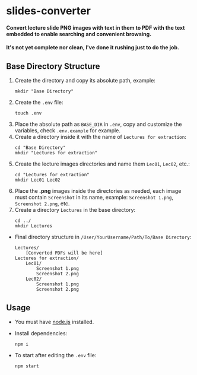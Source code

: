 # slides-converter

#### Convert lecture slide PNG images with text in them to PDF with the text embedded to enable searching and convenient browsing.
#### It's not yet complete nor clean, I've done it rushing just to do the job.

## Base Directory Structure

1. Create the directory and copy its absolute path, example:
    ```shell script
    mkdir "Base Directory"
    ```
2. Create the `.env` file:
    ```shell script
    touch .env
    ```
2. Place the absolute path as `BASE_DIR` in `.env`, copy and customize the variables, check `.env.example` for example.
3. Create a directory inside it with the name of `Lectures for extraction`:
    ```shell script
    cd "Base Directory"
    mkdir "Lectures for extraction"
    ```
4. Create the lecture images directories and name them `Lec01`, `Lec02`, etc.:
    ```shell script
    cd "Lectures for extraction"
    mkdir Lec01 Lec02
    ```
5. Place the **.png** images inside the directories as needed, each image must contain `Screenshot` in its name, example: `Screenshot 1.png`, `Screenshot 2.png`, etc.
6. Create a directory `Lectures` in the base directory:
    ```shell script
    cd ../
    mkdir Lectures
    ```
- Final directory structure in `/User/YourUsername/Path/To/Base Directory`:
    ```
    Lectures/
        [Converted PDFs will be here]
    Lectures for extraction/
        Lec01/
            Screenshot 1.png
            Screenshot 2.png
        Lec02/
            Screenshot 1.png
            Screenshot 2.png
    ```


## Usage

* You must have [node.js](https://nodejs.org/en/) installed.

* Install dependencies:
    ```shell script
    npm i
    ```
* To start after editing the `.env` file:
    ```shell script
    npm start
    ```
